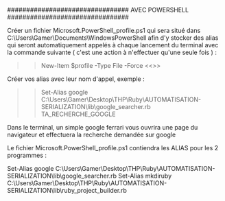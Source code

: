 ################################ AVEC POWERSHELL ################################

Créer un fichier Microsoft.PowerShell_profile.ps1 qui sera situé dans C:\Users\Gamer\Documents\WindowsPowerShell afin d'y stocker des alias qui seront automatiquement appelés à chaque lancement du terminal avec la commande suivante ( c'est une action à n'effectuer qu'une seule fois ) :

>> New-Item $profile -Type File -Force <<>>

Créer vos alias avec leur nom d'appel, exemple : 
>> Set-Alias google C:\Users\Gamer\Desktop\THP\Ruby\AUTOMATISATION-SERIALIZATION\lib\google_searcher.rb TA_RECHERCHE_GOOGLE

Dans le terminal, un simple google ferrari  vous ouvrira une page du navigateur et effectuera la recherche demandée sur google

Le fichier Microsoft.PowerShell_profile.ps1 contiendra les ALIAS pour les 2 programmes :

Set-Alias google C:\Users\Gamer\Desktop\THP\Ruby\AUTOMATISATION-SERIALIZATION\lib\google_searcher.rb
Set-Alias mkdiruby C:\Users\Gamer\Desktop\THP\Ruby\AUTOMATISATION-SERIALIZATION\lib\ruby_project_builder.rb
